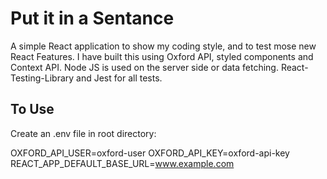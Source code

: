 # Put it in a Sentance

A simple React application to show my coding style, and to test mose new React Features.
I have built this using Oxford API, styled components and Context API.
Node JS is used on the server side or data fetching.
React-Testing-Library and Jest for all tests.

## To Use

Create an .env file in root directory:

OXFORD_API_USER=oxford-user
OXFORD_API_KEY=oxford-api-key
REACT_APP_DEFAULT_BASE_URL=www.example.com
